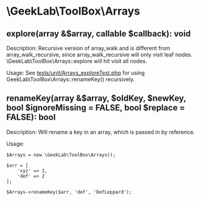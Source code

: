 # \GeekLab\ToolBox\Arrays
## explore(array &$array, callable $callback): void
Description: Recursive version of array_walk and is different from array_walk_recursive, since array_walk_recursive will only visit leaf nodes. \GeekLab\ToolBox\Arrays::explore will hit visit all nodes.
 
Usage: See [tests/unit/Arrays_exploreTest.php](tests/unit/Arrays_exploreTest.php) for using GeekLab\ToolBox\Arrays::renameKey() recursively.
  
## renameKey(array &$array, $oldKey, $newKey, bool $ignoreMissing = FALSE, bool $replace = FALSE): bool
Description: Will rename a key in an array, which is passed in by reference.
 
Usage:
 
    $Arrays = new \GeekLab\ToolBox\Arrays();
    
    $arr = [
        'xyz' => 1,
        'def' => 2
    ];
     
    $Arrays->renameKey($arr, 'def', 'DefLeppard');
